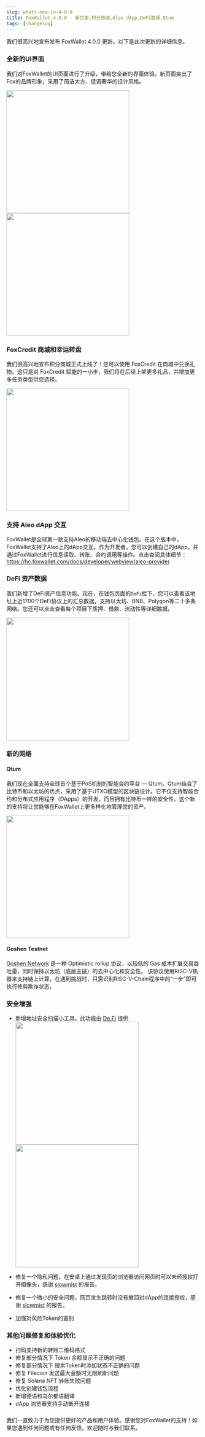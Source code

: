 ```yaml
---
slug: whats-new-in-4-0-0
title: FoxWallet 4.0.0 - 新页面,积分商城,Aleo dApp,DeFi数据,Qtum
tags: [changelog]
---
```


我们很高兴地宣布发布 FoxWallet 4.0.0 更新。以下是此次更新的详细信息。
<!--truncate-->

### 全新的UI界面
我们对FoxWallet的UI页面进行了升级，带给您全新的界面体验。新页面突出了Fox的品牌形象，采用了简洁大方、低调奢华的设计风格。

<img src="/img/blog/wallet.webp" width="320" /> <img src="/img/blog/me.webp" width="320" />

### FoxCredit 商城和幸运转盘
我们很高兴地宣布积分商城正式上线了！您可以使用 FoxCredit 在商城中兑换礼物。这只是对 FoxCredit 赋能的一小步，我们将在后续上架更多礼品，并增加更多任务类型供您选择。

<img src="/img/blog/credit-mall.webp" width="320" />

### 支持 Aleo dApp 交互
FoxWallet是全球第一款支持Aleo的移动端去中心化钱包。在这个版本中，FoxWallet支持了Aleo上的dApp交互。作为开发者，您可以创建自己的dApp，并通过FoxWallet进行信息读取、转账、合约调用等操作。点击查阅具体细节：https://hc.foxwallet.com/docs/developer/webview/aleo-provider

### DeFi 资产数据
我们新增了DeFi资产信息功能。现在，在钱包页面的`DeFi`栏下，您可以查看该地址上近1700个DeFi协议上的汇总数据，支持以太坊、BNB、Polygon等二十多条网络。您还可以点击查看每个项目下质押、借款、流动性等详细数据。

<img src="/img/blog/defi.webp" width="320" />

### 新的网络

#### Qtum
我们现在全面支持全球首个基于PoS机制的智能合约平台 — Qtum。Qtum结合了比特币和以太坊的优点，采用了基于UTXO模型的区块链设计。它不仅支持智能合约和分布式应用程序（DApps）的开发，而且拥有比特币一样的安全性。这个新的支持将让您能够在FoxWallet上更多样化地管理您的资产。

<img src="/img/blog/qtum.webp" width="320" />

#### Goshen Testnet
[Goshen Network](https://goshen.network/) 是一种 Optimistic rollup 协议，以较低的 Gas 成本扩展交易吞吐量，同时保持以太坊（底层主链）的去中心化和安全性。 该协议使用RISC-V机器来支持链上计算，在遇到挑战时，只需识别RISC-V-Chain程序中的“一步”即可执行修剪欺诈状态。

### 安全增强
- 新增地址安全扫描小工具，此功能由 [De.Fi](https://de.fi/) 提供  
  <img src="/img/blog/scanner1.webp" width="320" /> <img src="/img/blog/scanner2.webp" width="320" />

- 修复一个隐私问题，在安卓上通过发现页的浏览器访问网页时可以未经授权打开摄像头，感谢 [slowmist](https://cn.slowmist.com/) 的报告。
- 修复一个微小的安全问题，网页发生跳转时没有撤回对dApp的连接授权，感谢 [slowmist](https://cn.slowmist.com/) 的报告。
- 加强对风险Token的鉴别

### 其他问题修复和体验优化
- 扫码支持新的转账二维码格式
- 修复部分情况下 Token 余额显示不正确的问题
- 修复部分情况下 搜索Token时添加状态不正确的问题
- 修复 Filecoin 发送最大金额时无限刷新问题
- 修复 Solana NFT 转账失败问题
- 优化创建钱包流程
- 新增德语和乌尔都语翻译
- dApp 浏览器支持手动断开连接

###
我们一直致力于为您提供更好的产品和用户体验。感谢您对FoxWallet的支持！如果您遇到任何问题或有任何反馈，欢迎随时与我们联系。